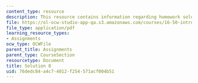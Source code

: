 ```yaml
---
content_type: resource
description: This resource contains information regarding homework solution 8.
file: https://ol-ocw-studio-app-qa.s3.amazonaws.com/courses/16-50-introduction-to-propulsion-systems-spring-2012/76dedc84a4c74012f254571acf004b51_MIT16_50S12_sol8.pdf
file_type: application/pdf
learning_resource_types:
- Assignments
ocw_type: OCWFile
parent_title: Assignments
parent_type: CourseSection
resourcetype: Document
title: Solution 8
uid: 76dedc84-a4c7-4012-f254-571acf004b51
---
```

